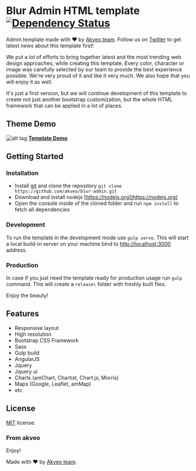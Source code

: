 # Blur Admin HTML template [![Dependency Status](https://gemnasium.com/badges/github.com/millette/blur-admin.svg)](https://gemnasium.com/github.com/millette/blur-admin)

Admin template made with ♥ by [Akveo team](http://akveo.com/). Follow us on [Twitter](https://twitter.com/akveo_inc) to get latest news about this template first!

We put a lot of efforts to bring together latest and the most trending web design approaches, while creating this template.
Every color, character or image was carefully selected by our team to provide the best experience possible.
We're very proud of it and like it very much. We also hope that you will enjoy it as well.

It's just a first version, but we will continue development of this template to create not just another bootstrap customization, but the whole HTML framework that can be applied in a lot of places.

## Theme Demo
![alt tag](http://i.imgur.com/yOZPlps.jpg)
**[Template Demo](http://akveo.com/blur-admin/#/dashboard)**

## Getting Started

### Installation
* Install [git](https://git-scm.com/) and clone the repository `git clone https://github.com/akveo/blur-admin.git`
* Download and install nodejs [https://nodejs.org](https://nodejs.org)
* Open the console inside of the cloned folder and run `npm install` to fetch all dependencies

### Development
To run the template in the development mode use `gulp serve`. This will start a local build-in server on your machine bind to [http://localhost:3000](http://localhost:3000) address.

### Production
In case if you just need the template ready for production usage run `gulp` command. This will create a `release\` folder with freshly built files.

Enjoy the beauty!

## Features
* Responsive layout
* High resolution
* Bootstrap CSS Framework
* Sass
* Gulp build
* AngularJS
* Jquery
* Jquery ui
* Charts (amChart, Chartist, Chart.js, Morris)
* Maps (Google, Leaflet, amMap)
* etc

License
-------------
<a href=/LICENSE.txt target="_blank">MIT</a> license.

### From akveo

Enjoy!

Made with ♥ by [Akveo team](http://akveo.com/).
